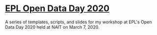 # [EPL Open Data Day 2020](https://www.epl.ca/open-data/#odd)

A series of templates, scripts, and slides for my workshop at EPL's Open Data Day 2020 held at NAIT on March 7, 2020. 
